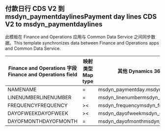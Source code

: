 ## <a name="payment-day-lines-cds-v2-to-msdyn_paymentdaylines"></a><span data-ttu-id="4fd6c-101">付款日行 CDS V2 到 msdyn_paymentdaylines</span><span class="sxs-lookup"><span data-stu-id="4fd6c-101">Payment day lines CDS V2 to msdyn_paymentdaylines</span></span>

<span data-ttu-id="4fd6c-102">此模板在 Finance and Operations 应用与 Common Data Service 之间同步数据。</span><span class="sxs-lookup"><span data-stu-id="4fd6c-102">This template synchronizes data between Finance and Operations apps and Common Data Service.</span></span>

<span data-ttu-id="4fd6c-103">Finance and Operations 字段</span><span class="sxs-lookup"><span data-stu-id="4fd6c-103">Finance and Operations field</span></span> | <span data-ttu-id="4fd6c-104">映射类型</span><span class="sxs-lookup"><span data-stu-id="4fd6c-104">Map type</span></span> | <span data-ttu-id="4fd6c-105">其他 Dynamics 365 字段</span><span class="sxs-lookup"><span data-stu-id="4fd6c-105">Other Dynamics 365 field</span></span> | <span data-ttu-id="4fd6c-106">默认值</span><span class="sxs-lookup"><span data-stu-id="4fd6c-106">Default value</span></span>
---|---|---|---
<span data-ttu-id="4fd6c-107">NAME</span><span class="sxs-lookup"><span data-stu-id="4fd6c-107">NAME</span></span> | = | <span data-ttu-id="4fd6c-108">msdyn_paymentday.msdyn_name</span><span class="sxs-lookup"><span data-stu-id="4fd6c-108">msdyn_paymentday.msdyn_name</span></span> | 
<span data-ttu-id="4fd6c-109">LINENUMBER</span><span class="sxs-lookup"><span data-stu-id="4fd6c-109">LINENUMBER</span></span> | = | <span data-ttu-id="4fd6c-110">msdyn_linenumber</span><span class="sxs-lookup"><span data-stu-id="4fd6c-110">msdyn_linenumber</span></span> | 
<span data-ttu-id="4fd6c-111">FREQUENCY</span><span class="sxs-lookup"><span data-stu-id="4fd6c-111">FREQUENCY</span></span> | >< | <span data-ttu-id="4fd6c-112">msdyn_frequency</span><span class="sxs-lookup"><span data-stu-id="4fd6c-112">msdyn_frequency</span></span> | 
<span data-ttu-id="4fd6c-113">DAYOFWEEK</span><span class="sxs-lookup"><span data-stu-id="4fd6c-113">DAYOFWEEK</span></span> | >< | <span data-ttu-id="4fd6c-114">msdyn_dayofweek</span><span class="sxs-lookup"><span data-stu-id="4fd6c-114">msdyn_dayofweek</span></span> | 
<span data-ttu-id="4fd6c-115">DAYOFMONTH</span><span class="sxs-lookup"><span data-stu-id="4fd6c-115">DAYOFMONTH</span></span> | = | <span data-ttu-id="4fd6c-116">msdyn_dayofmonth</span><span class="sxs-lookup"><span data-stu-id="4fd6c-116">msdyn_dayofmonth</span></span> | 
